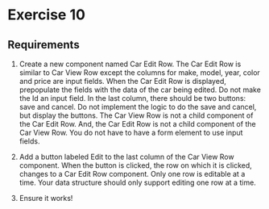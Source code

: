# Exercise 10

## Requirements

1. Create a new component named Car Edit Row. The Car Edit Row is similar to Car View Row except the columns for make, model, year, color and price are input fields. When the Car Edit Row is displayed, prepopulate the fields with the data of the car being edited. Do not make the Id an input field. In the last column, there should be two buttons: save and cancel. Do not implement the logic to do the save and cancel, but display the buttons. The Car View Row is not a child component of the Car Edit Row. And, the Car Edit Row is not a child component of the Car View Row. You do not have to have a form element to use input fields.

1. Add a button labeled Edit to the last column of the Car View Row component. When the button is clicked, the row on which it is clicked, changes to a Car Edit Row component. Only one row is editable at a time. Your data structure should only support editing one row at a time.

1. Ensure it works!
